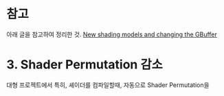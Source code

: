 
# 참고
아래 글을 참고하여 정리한 것.
[New shading models and changing the GBuffer](https://dev.epicgames.com/community/learning/tutorials/2R5x/unreal-engine-new-shading-models-and-changing-the-gbuffer)

# 3. Shader Permutation 감소
대형 프로젝트에서 특히, 셰이더를 컴파일할때, 자동으로 Shader Permutation을 


